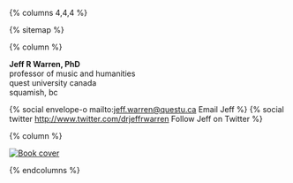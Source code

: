 {% columns 4,4,4 %}

{% sitemap %}

{% column %}

__Jeff R Warren, PhD__    
professor of music and humanities    
quest university canada     
squamish, bc

{% social envelope-o mailto:jeff.warren@questu.ca Email Jeff %} 
{% social twitter http://www.twitter.com/drjeffrwarren Follow Jeff on Twitter %}

{% column %}

[![Book cover](http://ecx.images-amazon.com/images/I/614vCEgsbBL._SY344_BO1,204,203,200_.jpg)](http://jeffrwarren.sitebox.io/research/music-and-ethical-responsibility)

{% endcolumns %}

<script>
  (function(i,s,o,g,r,a,m){i['GoogleAnalyticsObject']=r;i[r]=i[r]||function(){
  (i[r].q=i[r].q||[]).push(arguments)},i[r].l=1*new Date();a=s.createElement(o),
  m=s.getElementsByTagName(o)[0];a.async=1;a.src=g;m.parentNode.insertBefore(a,m)
  })(window,document,'script','//www.google-analytics.com/analytics.js','ga');

  ga('create', 'UA-52449045-1', 'auto');
  ga('send', 'pageview');

</script>

